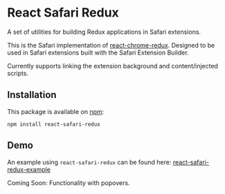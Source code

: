 # React Safari Redux
A set of utilities for building Redux applications in Safari extensions. 

This is the Safari implementation of [react-chrome-redux](https://github.com/tshaddix/react-chrome-redux). Designed to be used in 
Safari extensions built with the Safari Extension Builder.

Currently supports linking the extension background and content/injected scripts.  

## Installation

This package is available on [npm](https://www.npmjs.com/package/react-safari-redux):

```
npm install react-safari-redux
```

## Demo
An example using `react-safari-redux` can be found here:  [react-safari-redux-example](https://github.com/mmarsella/react-safari-redux-example)

Coming Soon:  Functionality with popovers.
